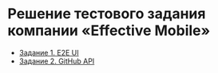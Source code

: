 # Решение тестового задания компании «Effective Mobile»

- [Задание 1. E2E UI](./task1/)
- [Задание 2. GitHub API](./task2/)
